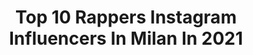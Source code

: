 ---
title: Top 10 Rappers Instagram Influencers In Milan In 2021
description: >-
  Find top rappers Instagram influencers in Milan in 2021. Most popular hashtags: #rapper #trap #milano #italia.
platform: Instagram
hits: 17
text_top: Identify the most popular Instagram influencers on inBeat.
text_bottom: Our search engine holds 17 Instagram influencers like this in Milan, Italy for you to contact.
profiles:
  - username: "neroneofficial"
    fullname: >-
      NERONE. ENNE E ERRE O ENNE E
    bio: >-
      MILANO LAST RAPPER ALIVE Info- booking-Management: thomas@gunamanagement.com BATACLAN FT @fabri_fibra OUT NOW
    location: "Italy"
    followers: 123484
    engagement: 1237
    commentsToLikes: 0.014910
    id: ck6tu3e82e2zi0j71ictrxfsa
    verified: true
    hashtags: ""
  - username: "tedeschiadriana"
    fullname: >-
      Adriana Tedeschi - L U C E
    bio: >-
      Photographer 📷 ~ creative director 🔮 Milan based📍~ sicilian blood 🦄 focused on music industry 💿💕 tedeschi.adriana@gmail.com ✉️
    location: "Italy"
    followers: 9142
    engagement: 708
    commentsToLikes: 0.071266
    id: ck15rzs9laiq60i19381q6qvd
    verified: false
    hashtags: "#rapper, #shooting, #portraitvision, #sony"
  - username: "doncashofficial"
    fullname: >-
      Don Cash (Official)
    bio: >-
      Rapper | Speaker Radio 🎶 Everyday 12.00/15.00 #milan @discoradioit booking: doncash@discoradio.it ✌🏻Peace Don.. STAR TRAP out now 🌟
    location: "Italy"
    followers: 14601
    engagement: 188
    commentsToLikes: 0.154654
    id: ck5c3i20uzd910i11fcnggtse
    verified: false
    hashtags: "#app, #radio, #discoradiomeets, #weekend"
  - username: "mariocuo_"
    fullname: >-
      Mariocuò
    bio: >-
      📷 Freelance photographer 🎙 Rapper ✈ Traveller 🇮🇹 From Naples 📍Based in Milan 🌄 All my photo are available for print 📩 Info in 𝓓𝓜
    location: "Italy"
    followers: 21369
    engagement: 217
    commentsToLikes: 0.043785
    id: ck5qelrfi13eg0i11e6p3dzp9
    verified: false
    hashtags: "#top, #volgoitalia, #yourshotphotographer, #imagesofitaliy"
  - username: "nexcassel"
    fullname: >-
      NEX CASSEL
    bio: >-
      BEST RAPPER ALIVE. AdriaCosta / MicroMala. VENETO 🔱 VETERAN Caorle/Jesolo/Milano/Treviso TIRO DA TRE feat @quentinquaranta 🏀🏀🏀. FUORI ORA ⤵️
    location: "Italy"
    followers: 22674
    engagement: 957
    commentsToLikes: 0.043799
    id: ck6tzy86qcjmk0j71mmnl8e8k
    verified: false
    hashtags: ""
  - username: "ceskielloo"
    fullname: >-
      THE ØNLY ONE CESKIELLØ
    bio: >-
      COMICO〰️ACTOR SANGUE NELLA MUSICA 🎶 👂🏽🎧👂🏽 RAPPER FREE LANCE 🎙 BIG REELS 🤦🏿‍♂️ ✖️ business and collaborazioni 📩ceskiello1985@gmail.com
    location: "Italy"
    followers: 74379
    engagement: 190
    commentsToLikes: 0.030693
    id: ck5zvi34j4a340i14njv2lcvg
    verified: false
    hashtags: "#cabriochallenge, #ceskiello, #cabrio, #imarchiati"
  - username: "nood_real"
    fullname: >-
      Nood
    bio: >-
      Milano📍 • ...🖊🦸🏻‍♂️
    location: "Italy"
    followers: 13865
    engagement: 441
    commentsToLikes: 0.038943
    id: ck15psczuzere0i19yehow74d
    verified: false
    hashtags: "#marvel, #iorestoacasa, #quarantena, #psicologiapositiva"
  - username: "eva90s"
    fullname: >-
      Eva Banks.©
    bio: >-
      🇮🇹Tattoo Artist • MILANO • RESIDENT ➡️ @redcouchtattoo 🇮🇹 NEXT GUEST: 📍@sorrymombologna 📩evabanks.eb@gmail.com
    location: "Italy"
    followers: 24473
    engagement: 180
    commentsToLikes: 0.029635
    id: ck0w6k32s8xxx0i19gw0m7tgv
    verified: false
    hashtags: "#quarantena, #healedathome, #radtattoos, #feelings"
  - username: "radio105"
    fullname: >-
      Radio105
    bio: >-
      Proud to be different Scrivici: diretta@105.net Chiamaci: 02.6551244 Sms e whatsapp: 342.4115105 Guardaci: sul canale 157 del digitale terrestre
    location: "Italy"
    followers: 876569
    engagement: 48
    commentsToLikes: 0.011402
    id: ck0tz2e0powcv0i19vu5v5ur1
    verified: true
    hashtags: "#rapper, #djfabiob, #105micasa, #radio105"
  - username: "dante_latino"
    fullname: >-
      𝐃𝐚𝐧𝐭𝐞 𝐋𝐚𝐭𝐢𝐧𝐨 Ⓜ™
    bio: >-
      🔥Latino American🔥 𝐂𝐚𝐧𝐭𝐚𝐧𝐭𝐞 & 𝐜𝐨𝐦𝐩𝐨𝐬𝐢𝐭𝐨𝐫𝐞 𝐢𝐧 𝐈𝐭𝐚𝐥𝐢🇮🇹 ◉Urbano/Reggaeton /Pop Comercial ◉FACEBO:Dante Latino ◉Collabs 📧
    location: "Italy"
    followers: 45004
    engagement: 85
    commentsToLikes: 0.168615
    id: ck8t6ovcbebsz0j78trmr0viv
    verified: false
    hashtags: "#singer, #instagood, #reggaeton, #latina"
---